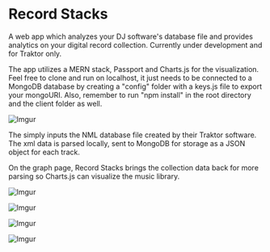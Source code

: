 # Record Stacks
A web app which analyzes your DJ software's database file and provides analytics on your digital record collection. Currently under development and for Traktor only. 

The app utilizes a MERN stack, Passport and Charts.js for the visualization. Feel free to clone and run on localhost, it just needs to be connected to a MongoDB database by creating a "config" folder with a keys.js file to export your mongoURI. Also, remember to run "npm install" in the root directory and the client folder as well.

![Imgur](https://i.imgur.com/9VXzc3m.png)

The simply inputs the NML database file created by their Traktor software. The xml data is parsed locally, sent to MongoDB for storage as a JSON object for each track.

On the graph page, Record Stacks brings the collection data back for more parsing so Charts.js can visualize the music library.

![Imgur](https://i.imgur.com/pBcmtVx.png)

![Imgur](https://i.imgur.com/QH12evD.png)

![Imgur](https://i.imgur.com/ILjgVE9.png)

![Imgur](https://i.imgur.com/nEOIo8o.png)